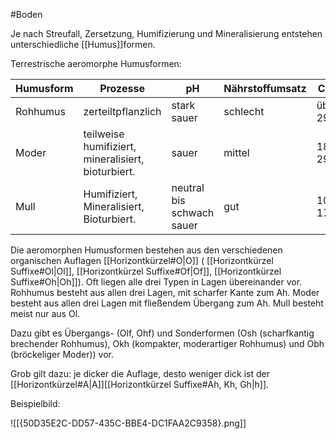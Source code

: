 #Boden 

Je nach Streufall, Zersetzung, Humifizierung und Mineralisierung entstehen unterschiedliche [[Humus]]formen. 

Terrestrische aeromorphe Humusformen:

| Humusform | Prozesse                                           | pH                        | Nährstoffumsatz | C/N     | C/P             |
| --------- | -------------------------------------------------- | ------------------------- | --------------- | ------- | --------------- |
| Rohhumus  | zerteiltpflanzlich                                 | stark sauer               | schlecht        | über 29 | über 600        |
| Moder     | teilweise humifiziert, mineralisiert, bioturbiert. | sauer                     | mittel          | 18-29   | 200-600         |
| Mull      | Humifiziert, Mineralisiert, Bioturbiert.           | neutral bis schwach sauer | gut             | 10-17   | weniger als 200 |

Die aeromorphen Humusformen bestehen aus den verschiedenen organischen Auflagen [[Horizontkürzel#O|O]] ( [[Horizontkürzel Suffixe#Ol|Ol]], [[Horizontkürzel Suffixe#Of|Of]], [[Horizontkürzel Suffixe#Oh|Oh]]). Oft liegen alle drei Typen in Lagen übereinander vor. Rohhumus besteht aus allen drei Lagen, mit scharfer Kante zum Ah. Moder besteht aus allen drei Lagen mit fließendem Übergang zum Ah. Mull besteht meist nur aus Ol.

Dazu gibt es Übergangs- (Olf, Ohf) und Sonderformen (Osh (scharfkantig brechender Rohhumus), Okh (kompakter, moderartiger Rohhumus) und Obh (bröckeliger Moder)) vor.

Grob gilt dazu: je dicker die Auflage, desto weniger dick ist der [[Horizontkürzel#A|A]][[Horizontkürzel Suffixe#Ah, Kh, Gh|h]].

Beispielbild:

![[{50D35E2C-DD57-435C-BBE4-DC1FAA2C9358}.png]]